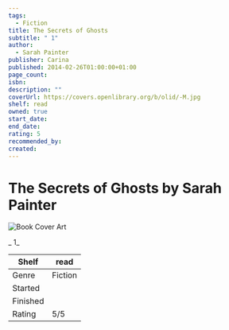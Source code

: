 ```yaml
---
tags:
  - Fiction
title: The Secrets of Ghosts
subtitle: " 1"
author:
  - Sarah Painter
publisher: Carina
published: 2014-02-26T01:00:00+01:00
page_count: 
isbn: 
description: ""
coverUrl: https://covers.openlibrary.org/b/olid/-M.jpg
shelf: read
owned: true
start_date: 
end_date: 
rating: 5
recommended_by: 
created: 
---
```


# The Secrets of Ghosts by Sarah Painter

![Book Cover Art](https://covers.openlibrary.org/b/olid/-M.jpg)

_ 1_

| Shelf | read |
| --- | --- |
| Genre | Fiction |
| Started |  |
| Finished |  |
| Rating | 5/5 |

